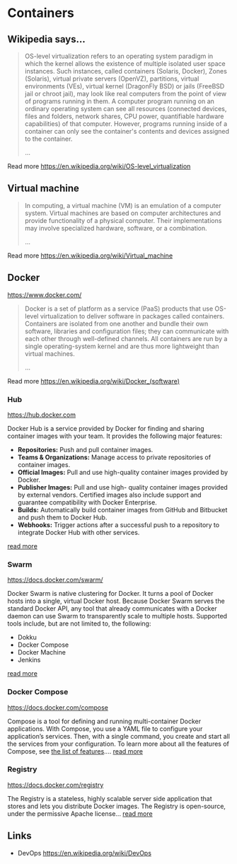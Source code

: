 # Containers

## Wikipedia says...

> OS-level virtualization refers to an operating system paradigm in which the kernel allows the existence of multiple isolated user space instances. Such instances, called containers (Solaris, Docker), Zones (Solaris), virtual private servers (OpenVZ), partitions, virtual environments (VEs), virtual kernel (DragonFly BSD) or jails (FreeBSD jail or chroot jail), may look like real computers from the point of view of programs running in them. A computer program running on an ordinary operating system can see all resources (connected devices, files and folders, network shares, CPU power, quantifiable hardware capabilities) of that computer. However, programs running inside of a container can only see the container's contents and devices assigned to the container.
>
> ...

Read more https://en.wikipedia.org/wiki/OS-level_virtualization

## Virtual machine

> In computing, a virtual machine (VM) is an emulation of a computer system. Virtual machines are based on computer architectures and provide functionality of a physical computer. Their implementations may involve specialized hardware, software, or a combination.
>
> ...

Read more https://en.wikipedia.org/wiki/Virtual_machine

## Docker

https://www.docker.com/

> Docker is a set of platform as a service (PaaS) products that use OS-level virtualization to deliver software in packages called containers. Containers are isolated from one another and bundle their own software, libraries and configuration files; they can communicate with each other through well-defined channels. All containers are run by a single operating-system kernel and are thus more lightweight than virtual machines.
>
> ...

Read more https://en.wikipedia.org/wiki/Docker_(software)

### Hub

https://hub.docker.com

Docker Hub is a service provided by Docker for finding and sharing container images with your team. It provides the following major features:

* **Repositories:** Push and pull container images.
* **Teams & Organizations:** Manage access to private repositories of container images.
* **Official Images:** Pull and use high-quality container images provided by Docker.
* **Publisher Images:** Pull and use high- quality container images provided by external vendors. Certified images also include support and guarantee compatibility with Docker Enterprise.
* **Builds:** Automatically build container images from GitHub and Bitbucket and push them to Docker Hub.
* **Webhooks:** Trigger actions after a successful push to a repository to integrate Docker Hub with other services.

[read more][1]

### Swarm

https://docs.docker.com/swarm/

Docker Swarm is native clustering for Docker. It turns a pool of Docker hosts into a single, virtual Docker host. Because Docker Swarm serves the standard Docker API, any tool that already communicates with a Docker daemon can use Swarm to transparently scale to multiple hosts. Supported tools include, but are not limited to, the following:

* Dokku
* Docker Compose
* Docker Machine
* Jenkins

[read more][5]

### Docker Compose

https://docs.docker.com/compose

Compose is a tool for defining and running multi-container Docker applications. With Compose, you use a YAML file to configure your application’s services. Then, with a single command, you create and start all the services from your configuration. To learn more about all the features of Compose, see [the list of features][4].... [read more][2]

### Registry

https://docs.docker.com/registry

The Registry is a stateless, highly scalable server side application that stores and lets you distribute Docker images. The Registry is open-source, under the permissive Apache license... [read more][3]

[1]: https://docs.docker.com/docker-hub/
[2]: https://docs.docker.com/compose
[3]: https://docs.docker.com/registry
[4]: https://docs.docker.com/compose/#features
[5]: https://docs.docker.com/swarm/overview/

## Links

* DevOps https://en.wikipedia.org/wiki/DevOps
